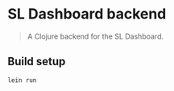 # SL Dashboard backend

> A Clojure backend for the SL Dashboard.

## Build setup
``` bash
lein run
```